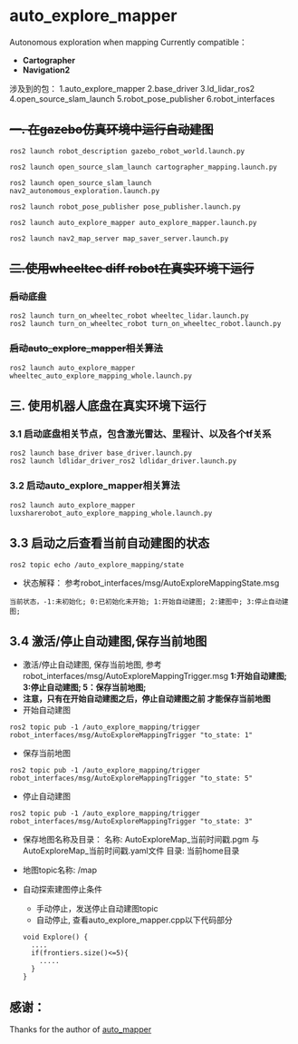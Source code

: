 # auto_explore_mapper

Autonomous exploration when mapping Currently compatible：

- **Cartographer**
- **Navigation2**

涉及到的包：
1.auto_explore_mapper
2.base_driver
3.ld_lidar_ros2
4.open_source_slam_launch
5.robot_pose_publisher
6.robot_interfaces

## ~~一. 在gazebo仿真环境中运行自动建图~~

```bashrc
ros2 launch robot_description gazebo_robot_world.launch.py 

ros2 launch open_source_slam_launch cartographer_mapping.launch.py 

ros2 launch open_source_slam_launch nav2_autonomous_exploration.launch.py 

ros2 launch robot_pose_publisher pose_publisher.launch.py 

ros2 launch auto_explore_mapper auto_explore_mapper.launch.py

ros2 launch nav2_map_server map_saver_server.launch.py
```

## ~~二.使用wheeltec diff robot在真实环境下运行~~

### ~~启动底盘~~

```bashrc
ros2 launch turn_on_wheeltec_robot wheeltec_lidar.launch.py
ros2 launch turn_on_wheeltec_robot turn_on_wheeltec_robot.launch.py
```

### ~~启动auto_explore_mapper相关算法~~

```bashrc
ros2 launch auto_explore_mapper wheeltec_auto_explore_mapping_whole.launch.py
```

## 三. 使用机器人底盘在真实环境下运行

### 3.1 启动底盘相关节点，包含激光雷达、里程计、以及各个tf关系

```
ros2 launch base_driver base_driver.launch.py
ros2 launch ldlidar_driver_ros2 ldlidar_driver.launch.py
```

### 3.2 启动auto_explore_mapper相关算法

```bashrc
ros2 launch auto_explore_mapper luxsharerobot_auto_explore_mapping_whole.launch.py
```

## 3.3 启动之后查看当前自动建图的状态

```bashrc
ros2 topic echo /auto_explore_mapping/state
```

- 状态解释： 参考robot_interfaces/msg/AutoExploreMappingState.msg

```
当前状态，-1:未初始化; 0:已初始化未开始; 1:开始自动建图; 2:建图中; 3:停止自动建图;
```

## 3.4 激活/停止自动建图,保存当前地图

- 激活/停止自动建图, 保存当前地图, 参考robot_interfaces/msg/AutoExploreMappingTrigger.msg
  **1:开始自动建图; 3:停止自动建图; 5：保存当前地图;**
- **注意，只有在开始自动建图之后，停止自动建图之前 才能保存当前地图**
- 开始自动建图

```
ros2 topic pub -1 /auto_explore_mapping/trigger robot_interfaces/msg/AutoExploreMappingTrigger "to_state: 1"
```

- 保存当前地图

```
ros2 topic pub -1 /auto_explore_mapping/trigger robot_interfaces/msg/AutoExploreMappingTrigger "to_state: 5"
```

- 停止自动建图

```
ros2 topic pub -1 /auto_explore_mapping/trigger robot_interfaces/msg/AutoExploreMappingTrigger "to_state: 3"
```

- 保存地图名称及目录：
  名称: AutoExploreMap_当前时间戳.pgm 与 AutoExploreMap_当前时间戳.yaml文件
  目录: 当前home目录
- 地图topic名称: /map
- 自动探索建图停止条件

  - 手动停止，发送停止自动建图topic
  - 自动停止, 查看auto_explore_mapper.cpp以下代码部分

  ```bashrc
  void Explore() {
    ....
    if(frontiers.size()<=5){
      .....
    }
  }
  ```

## 感谢：

Thanks for the author of [auto_mapper](https://github.com/Omar-Salem/auto_mapper.git)
